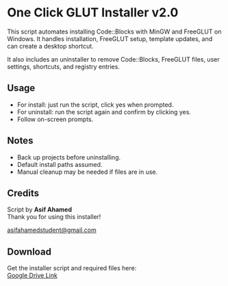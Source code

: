 # One Click GLUT Installer v2.0

This script automates installing Code::Blocks with MinGW and FreeGLUT on Windows. It handles installation, FreeGLUT setup, template updates, and can create a desktop shortcut.

It also includes an uninstaller to remove Code::Blocks, FreeGLUT files, user settings, shortcuts, and registry entries.

## Usage

- For install: just run the script, click yes when prompted.
- For uninstall: run the script again and confirm by clicking yes.
- Follow on-screen prompts.

## Notes

- Back up projects before uninstalling.
- Default install paths assumed.
- Manual cleanup may be needed if files are in use.

## Credits

Script by **Asif Ahamed**  
Thank you for using this installer!

[asifahamedstudent@gmail.com](mailto:asifahamedstudent@gmail.com)

## Download

Get the installer script and required files here:  
[Google Drive Link](https://drive.google.com/file/d/1PGybzKwv6oOOwQvDqMKbO92ct9CmzrkR/view?usp=sharing)
